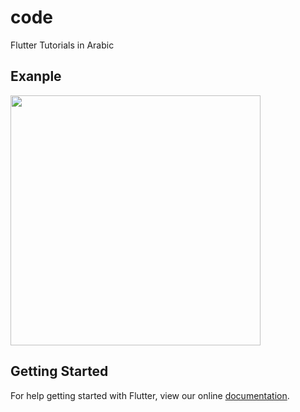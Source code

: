 # code

Flutter Tutorials in Arabic
## Exanple

<img src="pP8ChGh.gif" height="400px"  widgth="200px">

## Getting Started

For help getting started with Flutter, view our online
[documentation](https://flutter.io/).
